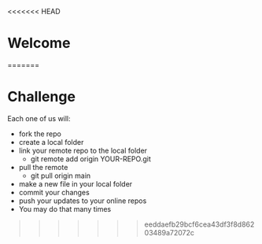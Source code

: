 <<<<<<< HEAD
# Welcome
=======
# Challenge

 Each one of us will:
- fork the repo
- create a local folder
- link your remote repo to the local folder
    * git remote add origin YOUR-REPO.git
- pull the remote
    * git pull origin main
- make a new file in your local folder
- commit your changes
- push your updates to your online repos
- You may do that many times
>>>>>>> eeddaefb29bcf6cea43df3f8d86203489a72072c
